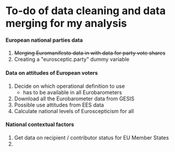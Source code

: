 # To-do of data cleaning and data merging for my analysis

#### European national parties data
1. ~~Merging Euromanifesto data in with data for party vote shares~~
2. Creating a "eurosceptic.party" dummy variable

#### Data on attitudes of European voters
1. Decide on which operational definition to use
   * has to be available in all Eurobarometers
2. Download all the Eurobarometer data from GESIS
3. Possible use attitudes from EES data
4. Calculate national levels of Euroscepticism for all

#### National contextual factors
1. Get data on recipient / contributor status for EU Member States
2.
